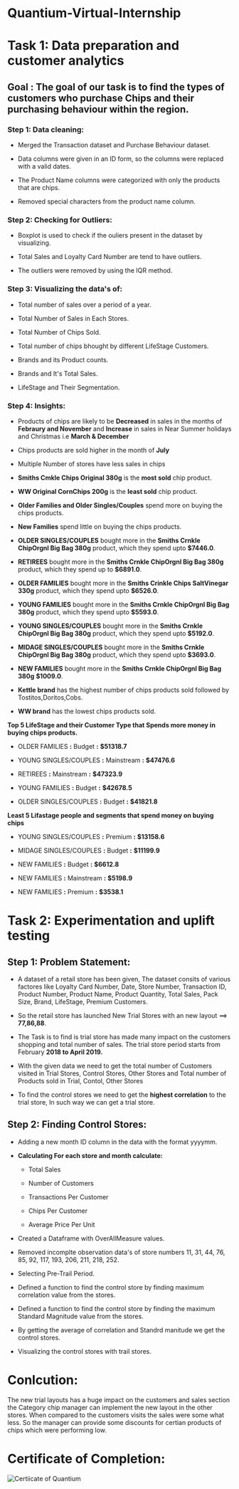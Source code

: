 # Quantium-Virtual-Internship

# Task 1: Data preparation and customer analytics

## **Goal :**  The goal of our task is to find the types of customers who purchase Chips and their purchasing behaviour within the region.

### Step 1: Data cleaning:

  * Merged the Transaction dataset and Purchase Behaviour dataset. 
  
  * Data columns were given in an ID form, so the columns were replaced with a valid dates.
  
  * The Product Name columns were categorized with only the products that are chips.
  
  * Removed special characters from the product name column.

### Step 2: Checking for Outliers:
  
  * Boxplot is used to check if the ouliers present in the dataset by visualizing.
  
  * Total Sales and Loyalty Card Number are tend to have outliers.
  
  *  The outliers were removed by using the IQR method.

### Step 3: Visualizing the data's of:

  * Total number of sales over a period of a year.
  
  * Total Number of Sales in Each Stores.
  
  * Total Number of Chips Sold.
  
  * Total number of chips bhought by different LifeStage Customers.
  
  * Brands and its Product counts.
  
  * Brands and It's Total Sales.
  
  * LifeStage and Their Segmentation.

### Step 4: Insights:

  *   Products of chips are likely to be **Decreased** in sales in the months of **Febraury and November** and **Increase** in sales in Near Summer holidays and Christmas i.e          **March & December**

  *   Chips products are sold higher in the month of **July**

  *   Multiple Number of stores have less sales in chips

  *   **Smiths Cmkle Chips Original 380g** is the **most sold** chip product.

  *   **WW Original CornChips 200g**  is the **least sold** chip product.

  *   **Older Families and Older Singles/Couples** spend more on buying the chips products.

  *   **New Families** spend little on buying the chips products.

  *   **OLDER SINGLES/COUPLES** bought more in the **Smiths Crnkle ChipOrgnl Big Bag 380g** product, which they spend upto **$7446.0**.

  *   **RETIREES** bought more in the **Smiths Crnkle ChipOrgnl Big Bag 380g** product, which they spend up to  **$6891.0**.

  *   **OLDER FAMILIES** bought more in the **Smiths Crinkle Chips SaltVinegar 330g** product, which they spend upto **$6526.0**.

  *   **YOUNG FAMILIES** bought more in the **Smiths Crnkle ChipOrgnl Big Bag 380g** product, which they spend upto **$5593.0**.

  *   **YOUNG SINGLES/COUPLES** bought more in the **Smiths Crnkle ChipOrgnl Big Bag 380g** product, which they spend upto **$5192.0**.

  *  **MIDAGE SINGLES/COUPLES** bought more in the **Smiths Crnkle ChipOrgnl Big Bag 380g** product, which they spend upto **$3693.0**.

  *  **NEW FAMILIES** bought more in the **Smiths Crnkle ChipOrgnl Big Bag 380g** **$1009.0**.


  *   **Kettle brand** has the highest number of chips products sold followed by Tostitos,Doritos,Cobs.

  *   **WW brand** has the lowest chips products sold.


  **Top 5 LifeStage and their Customer Type that Spends more money in buying chips products.** 

  *  OLDER FAMILIES        **:**  Budget     **:**         **$51318.7**

  *  YOUNG SINGLES/COUPLES  **:**  Mainstream     **:**  **$47476.6**

  *  RETIREES               **:**  Mainstream       **:**    **$47323.9**

  *  YOUNG FAMILIES         **:**  Budget           **:**    **$42678.5**

  *  OLDER SINGLES/COUPLES  **:**  Budget            **:**   **$41821.8**


 **Least 5 Lifastage people and segments that spend money on buying chips**

*  YOUNG SINGLES/COUPLES   **:** Premium        **:**      **$13158.6**

*  MIDAGE SINGLES/COUPLES **:**  Budget         **:**      **$11199.9**

*  NEW FAMILIES         **:**    Budget           **:**     **$6612.8**

*  NEW FAMILIES         **:**    Mainstream       **:**     **$5198.9**

*  NEW FAMILIES          **:**   Premium            **:**   **$3538.1**


# Task 2: Experimentation and uplift testing


## Step 1: Problem Statement:

 *  A dataset of a retail store has been given, The dataset consits of various factores like Loyalty Card Number, Date, Store Number, Transaction ID, Product Number, Product Name, Product Quantity, Total Sales, Pack Size, Brand, LifeStage, Premium Customers.


  *   So the retail store has launched New Trial Stores with an new layout ==> **77,86,88**.

  *  The Task is to find is trial store has made many impact on the customers shopping and total number of sales. The trial store period starts from February **2018 to April 2019.**

  *  With the given data we need to get the total number of Customers visited in Trial Stores, Control Stores, Other Stores and Total number of Products sold in Trial, Contol, Other Stores 

  *  To find the control stores we need to get the **highest correlation** to the trial store, In such way we can get a trial store.


## Step 2: Finding Control Stores:
  
  * Adding a new month ID column in the data with the format yyyymm.
  
  * **Calculating For each store and month calculate:**

    * Total Sales

    * Number of Customers

    * Transactions Per Customer 

    * Chips Per Customer 
    
    * Average Price Per Unit


  * Created a Dataframe with OverAllMeasure values.
  
  * Removed incomplte observation data's of store numbers 11, 31, 44, 76, 85, 92, 117, 193, 206, 211, 218, 252.

  * Selecting Pre-Trail Period.
  * Defined a function to find the control store by finding maximum correlation value from the stores.
  
  * Defined a function to find the control store by finding the maximum Standard Magnitude value from the stores.
  
  * By getting the average of correlation and Standrd manitude we get the control stores.
  
  * Visualizing the control stores with trail stores.

# **Conlcution:**

The new trial layouts has a huge impact on the customers and sales section the Category chip manager can implement the new layout in the other stores. When compared to the customers visits the sales were some what less. So the manager can provide some discounts for certian products of chips which were performing low.



# Certificate of Completion:



  
  





![Certiicate of Quantium](https://user-images.githubusercontent.com/84787925/134323966-0f612a78-6fca-4c36-b500-e78632bc5d40.PNG)
